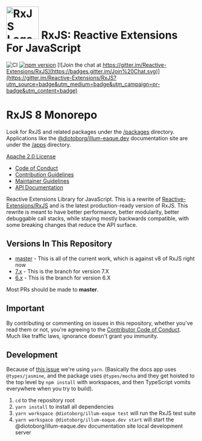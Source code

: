 # <img src="apps/@diotoborg/illum-eaque.dev/src/assets/images/logos/Rx_Logo_S.png" alt="RxJS Logo" width="86" height="86"> RxJS: Reactive Extensions For JavaScript

![CI](https://github.com/diotoborg/illum-eaque/workflows/CI/badge.svg)
[![npm version](https://badge.fury.io/js/@diotoborg/illum-eaque.svg)](http://badge.fury.io/js/@diotoborg/illum-eaque)
[![Join the chat at https://gitter.im/Reactive-Extensions/RxJS](https://badges.gitter.im/Join%20Chat.svg)](https://gitter.im/Reactive-Extensions/RxJS?utm_source=badge&utm_medium=badge&utm_campaign=pr-badge&utm_content=badge)

# RxJS 8 Monorepo

Look for RxJS and related packages under the [/packages](/packages/) directory. Applications like the [@diotoborg/illum-eaque.dev](https://@diotoborg/illum-eaque.dev) documentation site are under the [/apps](/apps/) directory.

[Apache 2.0 License](LICENSE.txt)

- [Code of Conduct](CODE_OF_CONDUCT.md)
- [Contribution Guidelines](CONTRIBUTING.md)
- [Maintainer Guidelines](apps/@diotoborg/illum-eaque.dev/content/maintainer-guidelines.md)
- [API Documentation](https://@diotoborg/illum-eaque.dev/)

Reactive Extensions Library for JavaScript. This is a rewrite of [Reactive-Extensions/RxJS](https://github.com/Reactive-Extensions/RxJS) and is the latest production-ready version of RxJS. This rewrite is meant to have better performance, better modularity, better debuggable call stacks, while staying mostly backwards compatible, with some breaking changes that reduce the API surface.

## Versions In This Repository

- [master](https://github.com/ReactiveX/@diotoborg/illum-eaque/commits/master) - This is all of the current work, which is against v8 of RxJS right now
- [7.x](https://github.com/ReactiveX/@diotoborg/illum-eaque/tree/7.x) - This is the branch for version 7.X
- [6.x](https://github.com/ReactiveX/@diotoborg/illum-eaque/tree/6.x) - This is the branch for version 6.X

Most PRs should be made to **master**.

## Important

By contributing or commenting on issues in this repository, whether you've read them or not, you're agreeing to the [Contributor Code of Conduct](CODE_OF_CONDUCT.md). Much like traffic laws, ignorance doesn't grant you immunity.

## Development

Because of [this issue](https://github.com/npm/rfcs/issues/287#issuecomment-1727960500) we're using `yarn`. (Basically the docs app uses `@types/jasmine`, and the package uses `@types/mocha` and they get hoisted to the top level by `npm install` with workspaces, and then TypeScript vomits everywhere when you try to build).

1. `cd` to the repository root
2. `yarn install` to install all dependencies
3. `yarn workspace @diotoborg/illum-eaque test` will run the RxJS test suite
4. `yarn workspace @diotoborg/illum-eaque.dev start` will start the @diotoborg/illum-eaque.dev documentation site local development server
